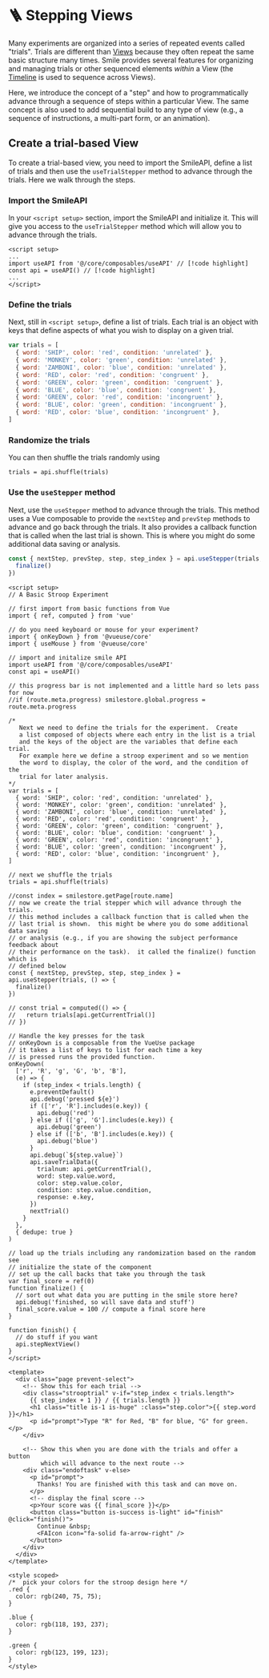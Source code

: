 # :ladder: Stepping Views

Many experiments are organized into a series of repeated events called "trials".
Trials are different than [Views](/views) because they often repeat the same
basic structure many times. Smile provides several features for organizing and
managing trials or other sequenced elements _within_ a View (the
[Timeline](/timeline) is used to sequence across Views).

Here, we introduce the concept of a "step" and how to programmatically advance
through a sequence of steps within a particular View. The same concept is also
used to add sequential build to any type of view (e.g., a sequence of
instructions, a multi-part form, or an animation).

## Create a trial-based View

To create a trial-based view, you need to import the SmileAPI, define a list of
trials and then use the `useTrialStepper` method to advance through the trials.
Here we walk through the steps.

### Import the SmileAPI

In your `<script setup>` section, import the SmileAPI and initialize it. This
will give you access to the `useTrialStepper` method which will allow you to
advance through the trials.

```vue
<script setup>
...
import useAPI from '@/core/composables/useAPI' // [!code highlight]
const api = useAPI() // [!code highlight]
...
</script>
```

### Define the trials

Next, still in `<script setup>`, define a list of trials. Each trial is an
object with keys that define aspects of what you wish to display on a given
trial.

```js
var trials = [
  { word: 'SHIP', color: 'red', condition: 'unrelated' },
  { word: 'MONKEY', color: 'green', condition: 'unrelated' },
  { word: 'ZAMBONI', color: 'blue', condition: 'unrelated' },
  { word: 'RED', color: 'red', condition: 'congruent' },
  { word: 'GREEN', color: 'green', condition: 'congruent' },
  { word: 'BLUE', color: 'blue', condition: 'congruent' },
  { word: 'GREEN', color: 'red', condition: 'incongruent' },
  { word: 'BLUE', color: 'green', condition: 'incongruent' },
  { word: 'RED', color: 'blue', condition: 'incongruent' },
]
```

### Randomize the trials

You can then shuffle the trials randomly using

```vue
trials = api.shuffle(trials)
```

### Use the `useStepper` method

Next, use the `useStepper` method to advance through the trials. This method
uses a Vue composable to provide the `nextStep` and `prevStep` methods to
advance and go back through the trials. It also provides a callback function
that is called when the last trial is shown. This is where you might do some
additional data saving or analysis.

```js
const { nextStep, prevStep, step, step_index } = api.useStepper(trials, () => {
  finalize()
})
```

```vue
<script setup>
// A Basic Stroop Experiment

// first import from basic functions from Vue
import { ref, computed } from 'vue'

// do you need keyboard or mouse for your experiment?
import { onKeyDown } from '@vueuse/core'
import { useMouse } from '@vueuse/core'

// import and initalize smile API
import useAPI from '@/core/composables/useAPI'
const api = useAPI()

// this progress bar is not implemented and a little hard so lets pass for now
//if (route.meta.progress) smilestore.global.progress = route.meta.progress

/*
   Next we need to define the trials for the experiment.  Create
   a list composed of objects where each entry in the list is a trial
   and the keys of the object are the variables that define each trial.
   For example here we define a stroop experiment and so we mention
   the word to display, the color of the word, and the condition of the
   trial for later analysis.
*/
var trials = [
  { word: 'SHIP', color: 'red', condition: 'unrelated' },
  { word: 'MONKEY', color: 'green', condition: 'unrelated' },
  { word: 'ZAMBONI', color: 'blue', condition: 'unrelated' },
  { word: 'RED', color: 'red', condition: 'congruent' },
  { word: 'GREEN', color: 'green', condition: 'congruent' },
  { word: 'BLUE', color: 'blue', condition: 'congruent' },
  { word: 'GREEN', color: 'red', condition: 'incongruent' },
  { word: 'BLUE', color: 'green', condition: 'incongruent' },
  { word: 'RED', color: 'blue', condition: 'incongruent' },
]

// next we shuffle the trials
trials = api.shuffle(trials)

//const index = smilestore.getPage[route.name]
// now we create the trial stepper which will advance through the trials.
// this method includes a callback function that is called when the
// last trial is shown.  this might be where you do some additional data saving
// or analysis (e.g., if you are showing the subject performance feedback about
// their performance on the task).  it called the finalize() function which is
// defined below
const { nextStep, prevStep, step, step_index } = api.useStepper(trials, () => {
  finalize()
})

// const trial = computed(() => {
//   return trials[api.getCurrentTrial()]
// })

// Handle the key presses for the task
// onKeyDown is a composable from the VueUse package
// it takes a list of keys to list for each time a key
// is pressed runs the provided function.
onKeyDown(
  ['r', 'R', 'g', 'G', 'b', 'B'],
  (e) => {
    if (step_index < trials.length) {
      e.preventDefault()
      api.debug('pressed ${e}')
      if (['r', 'R'].includes(e.key)) {
        api.debug('red')
      } else if (['g', 'G'].includes(e.key)) {
        api.debug('green')
      } else if (['b', 'B'].includes(e.key)) {
        api.debug('blue')
      }
      api.debug(`${step.value}`)
      api.saveTrialData({
        trialnum: api.getCurrentTrial(),
        word: step.value.word,
        color: step.value.color,
        condition: step.value.condition,
        response: e.key,
      })
      nextTrial()
    }
  },
  { dedupe: true }
)

// load up the trials including any randomization based on the random see
// initialize the state of the component
// set up the call backs that take you through the task
var final_score = ref(0)
function finalize() {
  // sort out what data you are putting in the smile store here?
  api.debug('finished, so will save data and stuff')
  final_score.value = 100 // compute a final score here
}

function finish() {
  // do stuff if you want
  api.stepNextView()
}
</script>

<template>
  <div class="page prevent-select">
    <!-- Show this for each trial -->
    <div class="strooptrial" v-if="step_index < trials.length">
      {{ step_index + 1 }} / {{ trials.length }}
      <h1 class="title is-1 is-huge" :class="step.color">{{ step.word }}</h1>
      <p id="prompt">Type "R" for Red, "B" for blue, "G" for green.</p>
    </div>

    <!-- Show this when you are done with the trials and offer a button
         which will advance to the next route -->
    <div class="endoftask" v-else>
      <p id="prompt">
        Thanks! You are finished with this task and can move on.
      </p>
      <!-- display the final score -->
      <p>Your score was {{ final_score }}</p>
      <button class="button is-success is-light" id="finish" @click="finish()">
        Continue &nbsp;
        <FAIcon icon="fa-solid fa-arrow-right" />
      </button>
    </div>
  </div>
</template>

<style scoped>
/*  pick your colors for the stroop design here */
.red {
  color: rgb(240, 75, 75);
}

.blue {
  color: rgb(118, 193, 237);
}

.green {
  color: rgb(123, 199, 123);
}
</style>
```

